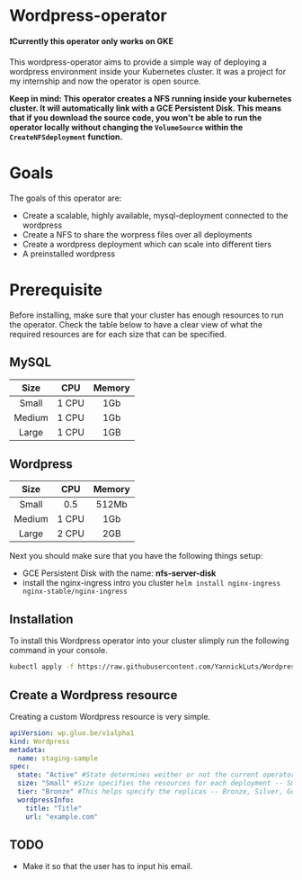 # Wordpress-operator

**❗Currently this operator only works on GKE**

This wordpress-operator aims to provide a simple way of deploying a wordpress environment inside your Kubernetes cluster.
It was a project for my internship and now the operator is open source.


**Keep in mind: This operator creates a NFS running inside your kubernetes cluster. It will automatically link with a GCE Persistent Disk. This means that if you download the source code, you won't be able to run the operator locally without changing the `VolumeSource` within the `CreateNFSdeployment` function.**

# Goals
The goals of this operator are:

 - Create a scalable, highly available, mysql-deployment connected to the wordpress
 - Create a NFS to share the worpress files over all deployments
 - Create a wordpress deployment which can scale into different tiers
 - A preinstalled wordpress
 

# Prerequisite
Before installing, make sure that your cluster has enough resources to run the operator. Check the table below to have a clear view of what the required resources are for each size that can be specified.

## MySQL
| Size   | CPU   | Memory |
|:------:|:-----:|:------:|
| Small  | 1 CPU | 1Gb    |
| Medium | 1 CPU | 1Gb    |
| Large  | 1 CPU | 1GB    |

## Wordpress
| Size   | CPU   | Memory |
|:------:|:-----:|:------:|
| Small  | 0.5   | 512Mb  |
| Medium | 1 CPU | 1Gb    |
| Large  | 2 CPU | 2GB    |

Next you should make sure that you have the following things setup:

- GCE Persistent Disk with the name: **nfs-server-disk**
- install the nginx-ingress intro you cluster `helm install nginx-ingress nginx-stable/nginx-ingress`


## Installation
To install this Wordpress operator into your cluster slimply run the following command in your console.

```bash
kubectl apply -f https://raw.githubusercontent.com/YannickLuts/Wordpress-operator/master/installation/wordpress-operator.yaml
```

## Create a Wordpress resource
Creating a custom Wordpress resource is very simple.

```yaml
apiVersion: wp.gluo.be/v1alpha1
kind: Wordpress
metadata:
  name: staging-sample
spec:
  state: "Active" #State determines weither or not the current operator should run resources -- If archived, every resources is created but replicas will be set to 0
  size: "Small" #Size specifies the resources for each deployment -- Small, Medium, Large
  tier: "Bronze" #This helps specify the replicas -- Bronze, Silver, Gold
  wordpressInfo:
    title: "Title"
    url: "example.com"
```
## TODO
 - Make it so that the user has to input his email.
